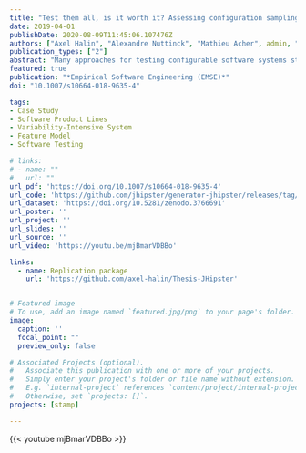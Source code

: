 ```yaml
---
title: "Test them all, is it worth it? Assessing configuration sampling on the JHipster Web development stack"
date: 2019-04-01
publishDate: 2020-08-09T11:45:06.107476Z
authors: ["Axel Halin", "Alexandre Nuttinck", "Mathieu Acher", admin, "Gilles Perrouin", "Benoit Baudry"]
publication_types: ["2"]
abstract: "Many approaches for testing configurable software systems start from the same assumption: it is impossible to test all configurations. This motivated the definition of variability-aware abstractions and sampling techniques to cope with large configuration spaces. Yet, there is no theoretical barrier that prevents the exhaustive testing of all configurations by simply enumerating them if the effort required to do so remains acceptable. Not only this: we believe there is a lot to be learned by systematically and exhaustively testing a configurable system. In this case study, we report on the first ever endeavour to test all possible configurations of the industry-strength, open source configurable software system JHipster, a popular code generator for web applications. We built a testing scaffold for the 26,000+ configurations of JHipster using a cluster of 80 machines during 4 nights for a total of 4,376 hours (182 days) CPU time. We find that 35.70% configurations fail and we identify the feature interactions that cause the errors. We show that sampling strategies (like dissimilarity and 2-wise): (1) are more effective to find faults than the 12 default configurations used in the JHipster continuous integration; (2) can be too costly and exceed the available testing budget. We cross this quantitative analysis with the qualitative assessment of JHipster’s lead developers."
featured: true
publication: "*Empirical Software Engineering (EMSE)*"
doi: "10.1007/s10664-018-9635-4"

tags:
- Case Study
- Software Product Lines
- Variability-Intensive System
- Feature Model
- Software Testing

# links:
# - name: ""
#   url: ""
url_pdf: 'https://doi.org/10.1007/s10664-018-9635-4'
url_code: 'https://github.com/jhipster/generator-jhipster/releases/tag/v3.6.1'
url_dataset: 'https://doi.org/10.5281/zenodo.3766691'
url_poster: ''
url_project: ''
url_slides: ''
url_source: ''
url_video: 'https://youtu.be/mjBmarVDBBo'

links:
  - name: Replication package
    url: 'https://github.com/axel-halin/Thesis-JHipster'


# Featured image
# To use, add an image named `featured.jpg/png` to your page's folder.
image:
  caption: ''
  focal_point: ""
  preview_only: false

# Associated Projects (optional).
#   Associate this publication with one or more of your projects.
#   Simply enter your project's folder or file name without extension.
#   E.g. `internal-project` references `content/project/internal-project/index.md`.
#   Otherwise, set `projects: []`.
projects: [stamp]

---
```


{{< youtube mjBmarVDBBo >}}
